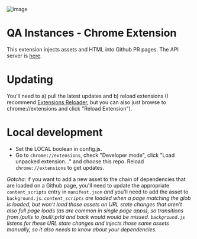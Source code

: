 ![image](https://cloud.githubusercontent.com/assets/2539761/25288498/197cfc4e-269c-11e7-923f-7e83fcd595ac.png)

# QA Instances - Chrome Extension

This extension injects assets and HTML into Github PR pages.
The API server is [here](https://github.com/minervaproject/qa-instances-api).

# Updating

You'll need to a) pull the latest updates and b) reload extensions (I recommend [Extensions Reloader](https://chrome.google.com/webstore/detail/extensions-reloader/fimgfedafeadlieiabdeeaodndnlbhid/related), but you can also just browse to chrome://extensions and click "Reload Extension").

# Local development

- Set the LOCAL boolean in config.js.
- Go to `chrome://extensions`, check "Developer mode", click "Load unpacked extension..." and choose this repo. Reload `chrome://extensions` to get updates.

*Gotcha*: if you want to add a new asset to the chain of dependencies that are loaded on a Github page, you'll need to update the appropriate `content_scripts` entry in `manifest.json` _and_ you'll need to add the asset to `background.js`. 
_`content_scripts` are loaded when a page matching the glob is loaded, but won't load those assets on URL state changes that aren't also full page loads (as are common in single page apps), so transitions from /pulls to /pull/:prId and back would would be missed. `background.js` listens for these URL state changes and injects those same assets manually, so it also needs to know about your dependencies._
